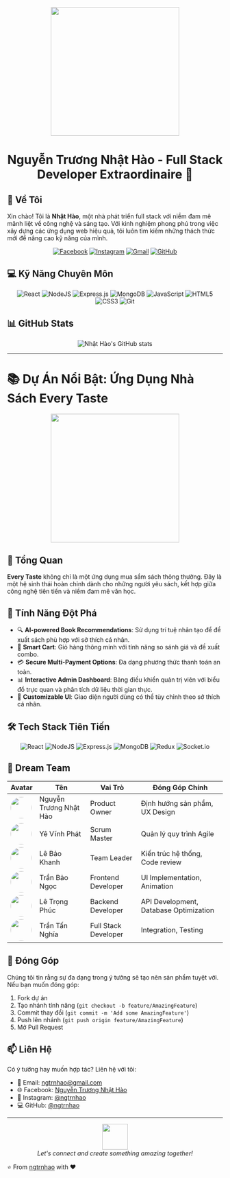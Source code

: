 <div align="center">
  <img src="https://media.giphy.com/media/26tn33aiTi1jkl6H6/giphy.gif" width="300">
  <h1>Nguyễn Trương Nhật Hào - Full Stack Developer Extraordinaire 🚀</h1>
</div>

## 🌟 Về Tôi

Xin chào! Tôi là **Nhật Hào**, một nhà phát triển full stack với niềm đam mê mãnh liệt về công nghệ và sáng tạo. Với kinh nghiệm phong phú trong việc xây dựng các ứng dụng web hiệu quả, tôi luôn tìm kiếm những thách thức mới để nâng cao kỹ năng của mình.

<div align="center">

[![Facebook](https://img.shields.io/badge/Facebook-%231877F2.svg?style=for-the-badge&logo=Facebook&logoColor=white)](https://facebook.com/ngtrnhao)
[![Instagram](https://img.shields.io/badge/Instagram-%23E4405F.svg?style=for-the-badge&logo=Instagram&logoColor=white)](https://instagram.com/ngtrnhao)
[![Gmail](https://img.shields.io/badge/Gmail-D14836?style=for-the-badge&logo=gmail&logoColor=white)](mailto:ngtrnhao@gmail.com)
[![GitHub](https://img.shields.io/badge/GitHub-%23121011.svg?style=for-the-badge&logo=github&logoColor=white)](https://github.com/ngtrnhao)

</div>

## 💻 Kỹ Năng Chuyên Môn

<div align="center">

![React](https://img.shields.io/badge/react-%2320232a.svg?style=for-the-badge&logo=react&logoColor=%2361DAFB)
![NodeJS](https://img.shields.io/badge/node.js-6DA55F?style=for-the-badge&logo=node.js&logoColor=white)
![Express.js](https://img.shields.io/badge/express.js-%23404d59.svg?style=for-the-badge&logo=express&logoColor=%2361DAFB)
![MongoDB](https://img.shields.io/badge/MongoDB-%234ea94b.svg?style=for-the-badge&logo=mongodb&logoColor=white)
![JavaScript](https://img.shields.io/badge/javascript-%23323330.svg?style=for-the-badge&logo=javascript&logoColor=%23F7DF1E)
![HTML5](https://img.shields.io/badge/html5-%23E34F26.svg?style=for-the-badge&logo=html5&logoColor=white)
![CSS3](https://img.shields.io/badge/css3-%231572B6.svg?style=for-the-badge&logo=css3&logoColor=white)
![Git](https://img.shields.io/badge/git-%23F05033.svg?style=for-the-badge&logo=git&logoColor=white)

</div>

## 📊 GitHub Stats

<div align="center">

![Nhật Hào's GitHub stats](https://github-readme-stats.vercel.app/api?username=ngtrnhao&show_icons=true&theme=radical)

</div>

---

# 📚 Dự Án Nổi Bật: Ứng Dụng Nhà Sách Every Taste

<div align="center">
  <img src="https://media.giphy.com/media/3o7TKSjRrfIPjeiVyM/giphy.gif" width="300">
</div>

## 🌟 Tổng Quan

**Every Taste** không chỉ là một ứng dụng mua sắm sách thông thường. Đây là một hệ sinh thái hoàn chỉnh dành cho những người yêu sách, kết hợp giữa công nghệ tiên tiến và niềm đam mê văn học.

## 🎯 Tính Năng Đột Phá

- 🔍 **AI-powered Book Recommendations**: Sử dụng trí tuệ nhân tạo để đề xuất sách phù hợp với sở thích cá nhân.
- 🛒 **Smart Cart**: Giỏ hàng thông minh với tính năng so sánh giá và đề xuất combo.
- 💳 **Secure Multi-Payment Options**: Đa dạng phương thức thanh toán an toàn.
- 📊 **Interactive Admin Dashboard**: Bảng điều khiển quản trị viên với biểu đồ trực quan và phân tích dữ liệu thời gian thực.
- 🌈 **Customizable UI**: Giao diện người dùng có thể tùy chỉnh theo sở thích cá nhân.

## 🛠️ Tech Stack Tiên Tiến

<div align="center">

![React](https://img.shields.io/badge/react-%2320232a.svg?style=for-the-badge&logo=react&logoColor=%2361DAFB)
![NodeJS](https://img.shields.io/badge/node.js-6DA55F?style=for-the-badge&logo=node.js&logoColor=white)
![Express.js](https://img.shields.io/badge/express.js-%23404d59.svg?style=for-the-badge&logo=express&logoColor=%2361DAFB)
![MongoDB](https://img.shields.io/badge/MongoDB-%234ea94b.svg?style=for-the-badge&logo=mongodb&logoColor=white)
![Redux](https://img.shields.io/badge/redux-%23593d88.svg?style=for-the-badge&logo=redux&logoColor=white)
![Socket.io](https://img.shields.io/badge/Socket.io-black?style=for-the-badge&logo=socket.io&badgeColor=010101)

</div>

## 👥 Dream Team

| Avatar | Tên | Vai Trò | Đóng Góp Chính |
|--------|-----|---------|----------------|
| <img src="https://github.com/ngtrnhao.png" width="50" height="50" style="border-radius:50%"> | Nguyễn Trương Nhật Hào | Product Owner | Định hướng sản phẩm, UX Design |
| <img src="https://github.com/vinhphatt.png" width="50" height="50" style="border-radius:50%"> | Yê Vĩnh Phát | Scrum Master | Quản lý quy trình Agile |
| <img src="https://github.com/khanh1113.png" width="50" height="50" style="border-radius:50%"> | Lê Bảo Khanh | Team Leader | Kiến trúc hệ thống, Code review |
| <img src="https://github.com/ngocbt.png" width="50" height="50" style="border-radius:50%"> | Trần Bảo Ngọc | Frontend Developer | UI Implementation, Animation |
| <img src="https://github.com/Phuclene.png" width="50" height="50" style="border-radius:50%"> | Lê Trọng Phúc | Backend Developer | API Development, Database Optimization |
| <img src="https://github.com/enno62.png" width="50" height="50" style="border-radius:50%"> | Trần Tấn Nghĩa | Full Stack Developer | Integration, Testing |

## 🤝 Đóng Góp

Chúng tôi tin rằng sự đa dạng trong ý tưởng sẽ tạo nên sản phẩm tuyệt vời. Nếu bạn muốn đóng góp:

1. Fork dự án
2. Tạo nhánh tính năng (`git checkout -b feature/AmazingFeature`)
3. Commit thay đổi (`git commit -m 'Add some AmazingFeature'`)
4. Push lên nhánh (`git push origin feature/AmazingFeature`)
5. Mở Pull Request

## 📫 Liên Hệ

Có ý tưởng hay muốn hợp tác? Liên hệ với tôi:

- 📧 Email: ngtrnhao@gmail.com
- 🌐 Facebook: [Nguyễn Trương Nhật Hào](https://facebook.com/ngtrnhao)
- 📸 Instagram: [@ngtrnhao](https://instagram.com/ngtrnhao)
- 💻 GitHub: [@ngtrnhao](https://github.com/ngtrnhao)

---

<div align="center">
  <img src="https://media.giphy.com/media/LnQjpWaON8nhr21vNW/giphy.gif" width="60">
  <br>
  <i>Let's connect and create something amazing together!</i>
</div>

⭐️ From [ngtrnhao](https://github.com/ngtrnhao) with ❤️
